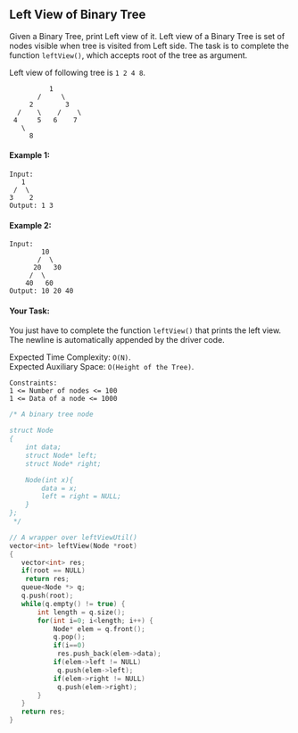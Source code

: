 ## Left View of Binary Tree

Given a Binary Tree, print Left view of it. Left view of a Binary Tree is set of nodes visible when tree is visited from Left side. The task is to complete the function `leftView()`, which accepts root of the tree as argument.

Left view of following tree is `1 2 4 8`.

```
          1
       /     \
     2        3
  /    \    /    \
 4     5   6    7
   \
     8
```

#### Example 1:

```
Input:
   1
 /  \
3    2
Output: 1 3
```

#### Example 2:

```
Input:
        10
       /  \
      20   30
     /  \
    40   60
Output: 10 20 40
```

#### Your Task:

You just have to complete the function `leftView()` that prints the left view. The newline is automatically appended by the driver code.

Expected Time Complexity: `O(N)`.  
Expected Auxiliary Space: `O(Height of the Tree)`.

```
Constraints:
1 <= Number of nodes <= 100
1 <= Data of a node <= 1000
```

```c++
/* A binary tree node

struct Node
{
    int data;
    struct Node* left;
    struct Node* right;

    Node(int x){
        data = x;
        left = right = NULL;
    }
};
 */

// A wrapper over leftViewUtil()
vector<int> leftView(Node *root)
{
   vector<int> res;
   if(root == NULL)
    return res;
   queue<Node *> q;
   q.push(root);
   while(q.empty() != true) {
       int length = q.size();
       for(int i=0; i<length; i++) {
           Node* elem = q.front();
           q.pop();
           if(i==0)
            res.push_back(elem->data);
           if(elem->left != NULL)
            q.push(elem->left);
           if(elem->right != NULL)
            q.push(elem->right);
       }
   }
   return res;
}

```
